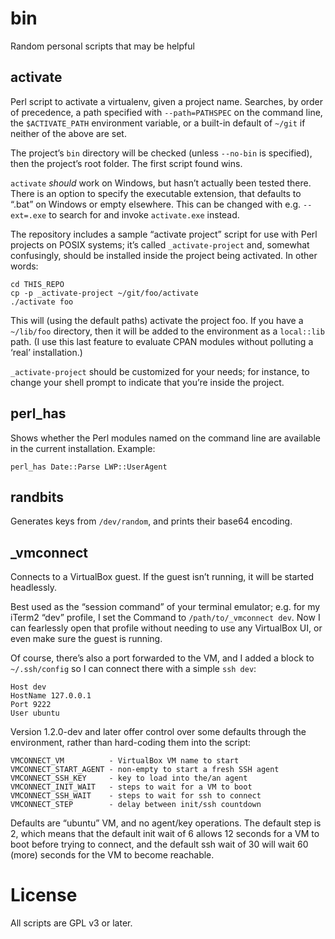 # bin

Random personal scripts that may be helpful


## activate

Perl script to activate a virtualenv, given a project name.  Searches, by
order of precedence, a path specified with `--path=PATHSPEC` on the command
line, the `$ACTIVATE_PATH` environment variable, or a built-in default of
`~/git` if neither of the above are set.

The project’s `bin` directory will be checked (unless `--no-bin` is
specified), then the project’s root folder.  The first script found wins.

`activate` _should_ work on Windows, but hasn’t actually been tested there.
There is an option to specify the executable extension, that defaults to
“.bat” on Windows or empty elsewhere.  This can be changed with e.g.
`--ext=.exe` to search for and invoke `activate.exe` instead.

The repository includes a sample “activate project” script for use with Perl
projects on POSIX systems; it’s called `_activate-project` and, somewhat
confusingly, should be installed inside the project being activated.  In other
words:

    cd THIS_REPO
    cp -p _activate-project ~/git/foo/activate
    ./activate foo

This will (using the default paths) activate the project foo.  If you have a
`~/lib/foo` directory, then it will be added to the environment as a
`local::lib` path.  (I use this last feature to evaluate CPAN modules without
polluting a ‘real’ installation.)

`_activate-project` should be customized for your needs; for instance, to
change your shell prompt to indicate that you’re inside the project.


## perl\_has

Shows whether the Perl modules named on the command line are available in the
current installation.  Example:

    perl_has Date::Parse LWP::UserAgent

## randbits

Generates keys from `/dev/random`, and prints their base64 encoding.


## \_vmconnect

Connects to a VirtualBox guest.  If the guest isn’t running, it will be
started headlessly.

Best used as the “session command” of your terminal emulator; e.g. for my
iTerm2 “dev” profile, I set the Command to `/path/to/_vmconnect dev`.  Now I
can fearlessly open that profile without needing to use any VirtualBox UI, or
even make sure the guest is running.

Of course, there’s also a port forwarded to the VM, and I added a block to
`~/.ssh/config` so I can connect there with a simple `ssh dev`:

    Host dev
    HostName 127.0.0.1
    Port 9222
    User ubuntu

Version 1.2.0-dev and later offer control over some defaults through the
environment, rather than hard-coding them into the script:

    VMCONNECT_VM          - VirtualBox VM name to start
    VMCONNECT_START_AGENT - non-empty to start a fresh SSH agent
    VMCONNECT_SSH_KEY     - key to load into the/an agent
    VMCONNECT_INIT_WAIT   - steps to wait for a VM to boot
    VMCONNECT_SSH_WAIT    - steps to wait for ssh to connect
    VMCONNECT_STEP        - delay between init/ssh countdown

Defaults are “ubuntu” VM, and no agent/key operations.  The default step is 2,
which means that the default init wait of 6 allows 12 seconds for a VM to boot
before trying to connect, and the default ssh wait of 30 will wait 60 (more)
seconds for the VM to become reachable.

# License

All scripts are GPL v3 or later.
